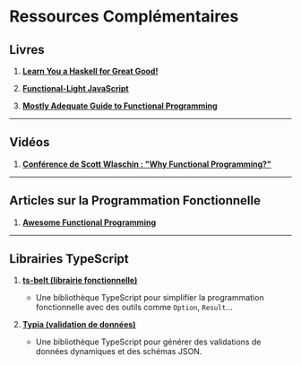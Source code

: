 # Ressources Complémentaires

## Livres

1. **[Learn You a Haskell for Great Good!](https://learnyouahaskell.com/)**

2. **[Functional-Light JavaScript](https://github.com/getify/Functional-Light-JS)**

3. **[Mostly Adequate Guide to Functional Programming](https://github.com/MostlyAdequate/mostly-adequate-guide)**

---

## Vidéos

1. **[Conférence de Scott Wlaschin : "Why Functional Programming?"](https://www.youtube.com/watch?v=99oO-6EIyck&list=PLw5h0DiJ-9PCwfL0J2YrRj6C3L1w8uOo8)**

---

## Articles sur la Programmation Fonctionnelle

1. **[Awesome Functional Programming](https://github.com/xgrommx/awesome-functional-programming)**

---

## Librairies TypeScript

1. **[ts-belt (librairie fonctionnelle)](https://mobily.github.io/ts-belt/)**
   - Une bibliothèque TypeScript pour simplifier la programmation fonctionnelle avec des outils comme `Option`, `Result`...

2. **[Typia (validation de données)](https://github.com/samchon/typia)**
   - Une bibliothèque TypeScript pour générer des validations de données dynamiques et des schémas JSON.
